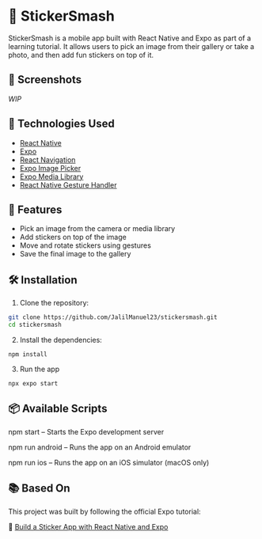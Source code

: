 # 🎉 StickerSmash

StickerSmash is a mobile app built with React Native and Expo as part of a learning tutorial. It allows users to pick an image from their gallery or take a photo, and then add fun stickers on top of it.

## 📱 Screenshots

_WIP_

## 🚀 Technologies Used

- [React Native](https://reactnative.dev/)
- [Expo](https://expo.dev/)
- [React Navigation](https://reactnavigation.org/)
- [Expo Image Picker](https://docs.expo.dev/versions/latest/sdk/imagepicker/)
- [Expo Media Library](https://docs.expo.dev/versions/latest/sdk/media-library/)
- [React Native Gesture Handler](https://docs.swmansion.com/react-native-gesture-handler/)

## 🧰 Features

- Pick an image from the camera or media library
- Add stickers on top of the image
- Move and rotate stickers using gestures
- Save the final image to the gallery

## 🛠️ Installation

1. Clone the repository:

```bash
git clone https://github.com/JalilManuel23/stickersmash.git
cd stickersmash
```
2. Install the dependencies:
```
npm install
```
3. Run the app
```
npx expo start
```

## 📦 Available Scripts
npm start – Starts the Expo development server

npm run android – Runs the app on an Android emulator

npm run ios – Runs the app on an iOS simulator (macOS only)

## 📚 Based On
This project was built by following the official Expo tutorial:

📖 [Build a Sticker App with React Native and Expo](https://docs.expo.dev/tutorial/introduction/)
